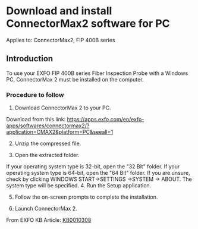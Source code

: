 # Download and install ConnectorMax2 software for PC
 
Applies to: ConnectorMax2, FIP 400B series

## Introduction
To use your EXFO FIP 400B series Fiber Inspection Probe with a Windows PC, ConnectorMax 2 must be installed on the computer. 

### Procedure to follow
1. Download ConnectorMax 2 to your PC.

Download from this link: https://apps.exfo.com/en/exfo-apps/softwares/connectormax2/?application=CMAX2&platform=PC&seeall=1

2. Unzip the compressed file.

3. Open the extracted folder.

If your operating system type is 32-bit, open the "32 Bit" folder.
If your operating system type is 64-bit, open the "64 Bit" folder.
If you are unsure, check by clicking WINDOWS START->SETTINGS ->SYSTEM -> ABOUT. The system type will be specified.
4. Run the Setup application.

5. Follow the on-screen prompts to complete the installation.

6. Launch ConnectorMax 2.


From EXFO KB Article: [KB0010308](https://knowledge.exfo.com/kb?id=kb_article_view&sysparm_article=KB0010308)

